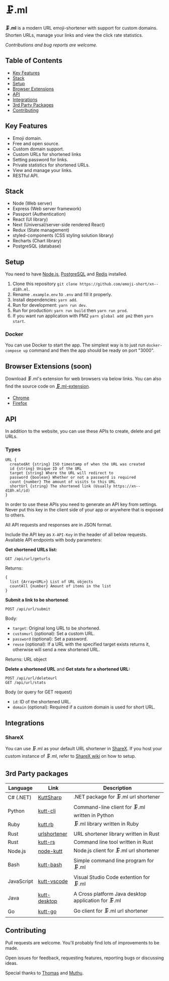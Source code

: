 # 🗜.ml

**🗜.ml** is a modern URL emoji-shortener with support for custom domains. Shorten URLs, manage your links and view the click rate statistics.

_Contributions and bug reports are welcome._

## Table of Contents

- [Key Features](#key-features)
- [Stack](#stack)
- [Setup](#setup)
- [Browser Extensions](#browser-extensions)
- [API](#api)
- [Integrations](#integrations)
- [3rd Party Packages](#3rd-party-packages)
- [Contributing](#contributing)

## Key Features

- Emoji domain.
- Free and open source.
- Custom domain support.
- Custom URLs for shortened links
- Setting password for links.
- Private statistics for shortened URLs.
- View and manage your links.
- RESTful API.

## Stack

- Node (Web server)
- Express (Web server framework)
- Passport (Authentication)
- React (UI library)
- Next (Universal/server-side rendered React)
- Redux (State management)
- styled-components (CSS styling solution library)
- Recharts (Chart library)
- PostgreSQL (database)

## Setup

You need to have [Node.js](https://nodejs.org/), [PostgreSQL](https://www.postgresql.org/) and [Redis](https://redis.io/) installed.

1. Clone this repository `git clone https://github.com/emoji-short/xn--d18h.ml`.
2. Rename `.example.env` to `.env` and fill it properly.
3. Install dependencies: `yarn add`.
4. Run for development: `yarn run dev`.
5. Run for production: `yarn run build` then `yarn run prod`.
6. If you want run application with PM2 `yarn global add pm2` then `yarn start`.

### Docker

You can use Docker to start the app. The simplest way is to just run `docker-compose up` command and then the app should be ready on port "3000".

## Browser Extensions (soon)

Download 🗜.ml's extension for web browsers via below links. You can also find the source code on [🗜.ml-extension](#).

- [Chrome](#)
- [Firefox](#)

## API

In addition to the website, you can use these APIs to create, delete and get URLs.

### Types

```
URL {
  createdAt {string} ISO timestamp of when the URL was created
  id {string} Unique ID of the URL
  target {string} Where the URL will redirect to
  password {boolean} Whether or not a password is required
  count {number} The amount of visits to this URL
  shortUrl {string} The shortened link (Usually https://xn--d18h.ml/id)
}
```

In order to use these APIs you need to generate an API key from settings. Never put this key in the client side of your app or anywhere that is exposed to others.

All API requests and responses are in JSON format.

Include the API key as `X-API-Key` in the header of all below requests. Available API endpoints with body parameters:

**Get shortened URLs list:**

```
GET /api/url/geturls
```

Returns:

```
{
  list {Array<URL>} List of URL objects
  countAll {number} Amount of items in the list
}
```

**Submit a link to be shortened**:

```
POST /api/url/submit
```

Body:

- `target`: Original long URL to be shortened.
- `customurl` (optional): Set a custom URL.
- `password` (optional): Set a password.
- `reuse` (optional): If a URL with the specified target exists returns it, otherwise will send a new shortened URL.

Returns: URL object

**Delete a shortened URL** and **Get stats for a shortened URL:**

```
POST /api/url/deleteurl
GET /api/url/stats
```

Body (or query for GET request)

- `id`: ID of the shortened URL.
- `domain` (optional): Required if a custom domain is used for short URL.

## Integrations

### ShareX

You can use 🗜.ml as your default URL shortener in [ShareX](https://getsharex.com/). If you host your custom instance of 🗜.ml, refer to [ShareX wiki](https://github.com/thedevs-network/kutt/wiki/ShareX) on how to setup.

## 3rd Party packages
| Language   | Link                                                       | Description                                         |
| ---------- | ---------------------------------------------------------- | --------------------------------------------------- |
| C# (.NET)  | [KuttSharp](https://github.com/0xaryan/KuttSharp)          | .NET package for 🗜.ml url shortener                |
| Python     | [kutt-cli](https://github.com/RealAmirali/kutt-cli)        | Command-line client for 🗜.ml written in Python     |
| Ruby       | [kutt.rb](https://github.com/RealAmirali/kutt.rb)          | 🗜.ml library written in Ruby                       |
| Rust       | [urlshortener](https://github.com/vityafx/urlshortener-rs) | URL shortener library written in Rust               |
| Rust       | [kutt-rs](https://github.com/robatipoor/kutt-rs)           | Command line tool written in Rust                   |
| Node.js    | [node-kutt](https://github.com/ardalanamini/node-kutt)     | Node.js client for 🗜.ml url shortener              |
| Bash       | [kutt-bash](https://git.fossdaily.xyz/caltlgin/kutt-bash)  | Simple command line program for 🗜.ml               |
| JavaScript | [kutt-vscode](https://github.com/mehrad77/kutt-vscode)     | Visual Studio Code extention for 🗜.ml              |
| Java       | [kutt-desktop](https://github.com/cipher812/kutt-desktop)  | A Cross platform Java desktop application for 🗜.ml |
| Go         | [kutt-go](https://github.com/raahii/kutt-go)               | Go client for 🗜.ml url shortener                   |

## Contributing

Pull requests are welcome. You'll probably find lots of improvements to be made.

Open issues for feedback, requesting features, reporting bugs or discussing ideas.

Special thanks to [Thomas](https://github.com/trgwii) and [Muthu](https://github.com/MKRhere).
